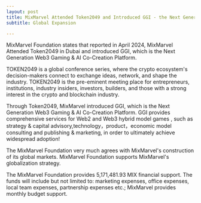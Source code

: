 ```yaml
---
layout: post
title: MixMarvel Attended Token2049 and Introduced GGI - the Next Generation Web3 Gaming & AI Co-Creation Platform  
subtitle: Global Expansion

---
```


MixMarvel Foundation states that reported in April 2024, MixMarvel Attended Token2049 in Dubai and introduced GGI, which is the Next Generation Web3 Gaming & AI Co-Creation Platform.

TOKEN2049 is a global conference series, where the crypto ecosystem's decision-makers connect to exchange ideas, network, and shape the industry. TOKEN2049 is the pre-eminent meeting place for entrepreneurs, institutions, industry insiders, investors, builders, and those with a strong interest in the crypto and blockchain industry.

Through Token2049, MixMarvel introduced GGI, which is the Next Generation Web3 Gaming & AI Co-Creation Platform. GGI provides comprehensive services for Web2 and Web3 hybrid model games , such as strategy & capital advisory,technology，product，economic model consulting and publishing & marketing, in order to ultimately achieve widespread adoption!  

The MixMarvel Foundation very much agrees with MixMarvel's construction of its global markets. MixMarvel Foundation supports MixMarvel's globalization strategy.

The MixMarvel Foundation provides 5,171,481.93 MIX financial support. The funds will include but not limited to: marketing expenses, office expenses, local team expenses, partnership expenses etc.; MixMarvel provides monthly budget support.

